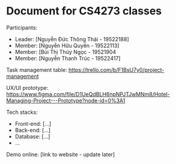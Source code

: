 # Document for CS4273 classes

Participants:

- Leader: [Nguyễn Đức Thông Thái - 19522188] 
- Member: [Nguyễn Hữu Quyến - 19522113]
- Member: [Bùi Thị Thúy Ngọc - 19521904
- Member: [Nguyễn Thanh Trúc - 19522417]


Task management table: https://trello.com/b/F1BsU7y0/project-management

UX/UI prototype: https://www.figma.com/file/D1UeQdBLH6npNPJTJwMNm8/Hotel-Managing-Project---Prototype?node-id=0%3A1


Tech stacks:

- Front-end: [...]
- Back-end: [...]
- Database: [...]
- ...

Demo online: [link to website - update later]

